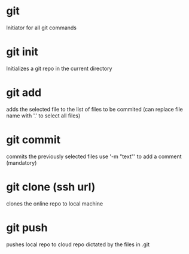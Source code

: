 # git 

Initiator for all git commands

# git init

Initializes a git repo in the current directory

# git add <filename>

adds the selected file to the list of files to be commited (can replace file name with '.' to select all files)

# git commit

commits the previously selected files use '-m "text"' to add a comment (mandatory)

# git clone (ssh url)

clones the online repo to local machine

# git push

pushes local repo to cloud repo dictated by the files in .git
